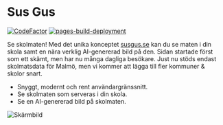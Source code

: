 # Sus Gus
[![CodeFactor](https://www.codefactor.io/repository/github/officialsusgus/susgus-frontend/badge)](https://www.codefactor.io/repository/github/officialsusgus/susgus-frontend)
[![pages-build-deployment](https://github.com/officialsusgus/susgus-frontend/actions/workflows/pages/pages-build-deployment/badge.svg)](https://github.com/officialsusgus/susgus-frontend/actions/workflows/pages/pages-build-deployment)
 
Se skolmaten! Med det unika konceptet [susgus.se](https://susgus.se) kan du se maten i din skola samt en nära verklig AI-genererad bild på den. Sidan startade först som ett skämt, men har nu många dagliga besökare. Just nu stöds endast skolmatsdata för Malmö, men vi kommer att lägga till fler kommuner & skolor snart.
 
 - Snyggt, modernt och rent användargränssnitt.
 - Se skolmaten som serveras i din skola.
 - Se en AI-genererad bild på skolmaten.
 
![Skärmbild](https://user-images.githubusercontent.com/93738720/215199873-b9f97921-12c0-44af-b9fd-ec8b7efc7495.png)
